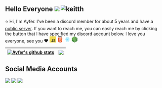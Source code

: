 ## Hello Everyone <img src="https://cdn.discordapp.com/emojis/888711638755188766.png" width="25px"> <img src="https://komarev.com/ghpvc/?username=keitthn&label=Konuk%20sayısı&color=ff0000" alt="keitth" />

⭐ Hi, I'm Ayfer. I've been a discord member for about 5 years and have a [public server](https://discord.gg/rabelion). If you want to reach me, you can easily reach me by clicking the button that I have specified my discord account below. I love you everyone, see you ❤️
<code><img height="20" src="https://raw.githubusercontent.com/github/explore/80688e429a7d4ef2fca1e82350fe8e3517d3494d/topics/javascript/javascript.png"></code>
<code><img height="20" src="https://raw.githubusercontent.com/github/explore/5c058a388828bb5fde0bcafd4bc867b5bb3f26f3/topics/html/html.png"></code>
<code><img height="20" src="https://raw.githubusercontent.com/github/explore/80688e429a7d4ef2fca1e82350fe8e3517d3494d/topics/react/react.png"></code>
<code><img height="20" src="https://raw.githubusercontent.com/github/explore/80688e429a7d4ef2fca1e82350fe8e3517d3494d/topics/nodejs/nodejs.png"></code>

| <a href="https://github.com/Keitth/Keitth"><img align="center" src="https://github-readme-stats.vercel.app/api?username=Keitth&show_icons=true&include_all_commits=true&theme=buefy&hide_border=true" alt="Ayfer's github stats" /></a> | <a href="https://github.com/Keitth/Keitth"><img align="center" src="https://github-readme-stats.vercel.app/api/top-langs/?username=Keitth&layout=compact&theme=buefy&hide_border=true" /></a> |
| ------------- | ------------- |

## Social Media Accounts
<p align="left">
<a href="https://discord.com/users/933462930995941426" target"blank_"><img src="https://img.shields.io/badge/Discord-355feb?style=for-the-badge&logo=discord&logoColor=white"></a>
<a href="https://open.spotify.com/user/31z5hyhrgv6xwf2jshiheuidvx44?si=1db691af63424027" target"blank_"><img src="https://img.shields.io/badge/Spotify%20-29D262.svg?&style=for-the-badge&logo=spotify&logoColor=white"></a>
<a href="https://instagram.com/ozguryxd" target"blank_"><img src="https://img.shields.io/badge/İnstagram%20-ff0000.svg?&style=for-the-badge&logo=instagram&logoColor=white"></a>
